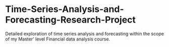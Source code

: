 # Time-Series-Analysis-and-Forecasting-Research-Project
Detailed exploration of time series analysis and forecasting within the scope of my Master' level Financial data analysis course.
